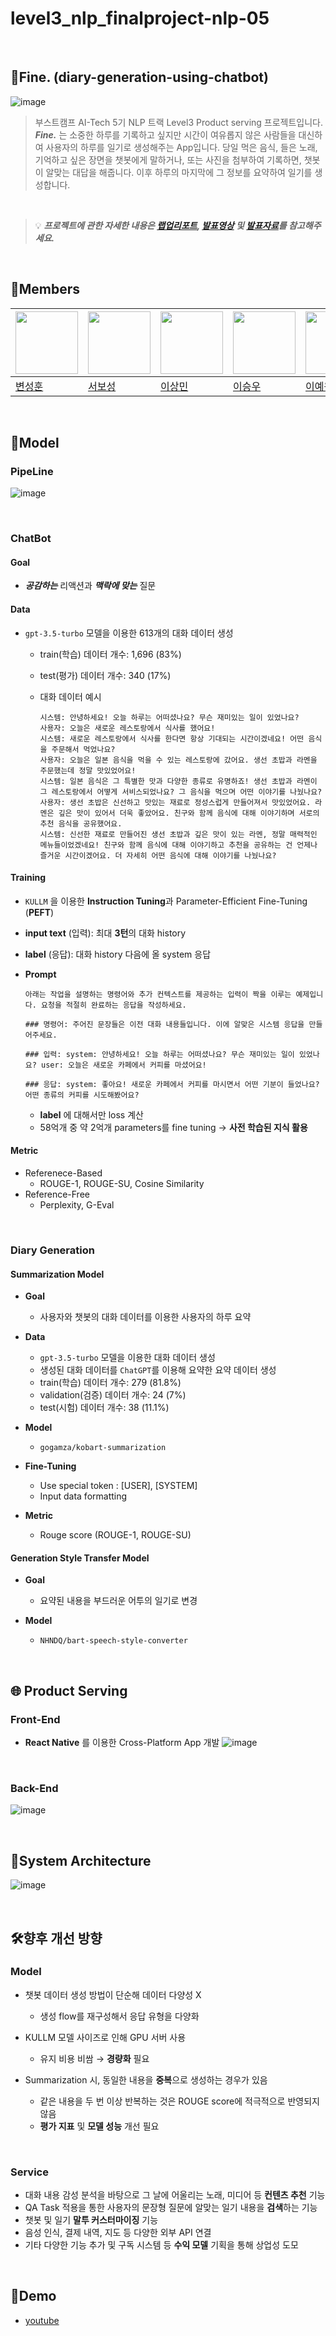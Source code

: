 # level3_nlp_finalproject-nlp-05

<br>

## 📎Fine. (diary-generation-using-chatbot)

![image](https://github.com/boostcampaitech5/level3_nlp_finalproject-nlp-05/assets/60664644/960ab096-1155-4600-9708-23a296273413)


> 부스트캠프 AI-Tech 5기 NLP 트랙 Level3 Product serving 프로젝트입니다.
> ***Fine.*** 는 소중한 하루를 기록하고 싶지만 시간이 여유롭지 않은 사람들을 대신하여 사용자의 하루를 일기로 생성해주는 App입니다.
> 당일 먹은 음식, 들은 노래, 기억하고 싶은 장면을 챗봇에게 말하거나, 또는 사진을 첨부하여 기록하면, 챗봇이 알맞는 대답을 해줍니다.
> 이후 하루의 마지막에 그 정보를 요약하여 일기를 생성합니다.

<br>

> 💡 __*프로젝트에 관한 자세한 내용은 [랩업리포트](https://github.com/boostcampaitech5/level3_nlp_finalproject-nlp-05/blob/main/documents/%5B%EC%B5%9C%EC%A2%85%5DNLP_05_%ED%95%98%EB%A3%A8%20%EC%9A%94%EC%95%BD%20%ED%94%BC%EB%93%9C%20%EC%83%9D%EC%84%B1%20%EC%B1%97%EB%B4%87.pdf), [발표영상](https://youtu.be/T2Agf95rmNI?si=cDpaRNj97EzL4W0c) 및 [발표자료](https://github.com/boostcampaitech5/level3_nlp_finalproject-nlp-05/blob/main/documents/%5B%EC%B5%9C%EC%A2%85%5DNLP_05_%ED%95%98%EB%A3%A8%20%EC%9A%94%EC%95%BD%20%ED%94%BC%EB%93%9C%20%EC%83%9D%EC%84%B1%20%EC%B1%97%EB%B4%87.pdf)를 참고해주세요.*__
<br>

## 🐴Members

|<img src='https://avatars.githubusercontent.com/u/102334596?v=4' height=100 width=100px></img>|<img src='https://avatars.githubusercontent.com/u/86002769?v=4' height=100 width=100px></img>|<img src='https://avatars.githubusercontent.com/u/107304584?v=' height=100 width=100px></img>|<img src='https://avatars.githubusercontent.com/u/60664644?v=4' height=100 width=100px></img>|<img src='https://avatars.githubusercontent.com/u/126854237?v=4' height=100 width=100px></img>
| --- | --- | --- | --- | --- |
| [변성훈](https://github.com/DNA-B) | [서보성](https://github.com/Seoboseong) | [이상민](https://github.com/SangMini2) | [이승우](https://github.com/OLAOOT) | [이예원](https://github.com/aeongaewon) |

<br>

## 🤖Model

### PipeLine
![image](https://github.com/boostcampaitech5/level3_nlp_finalproject-nlp-05/assets/60664644/e673b956-4da2-4cb9-9bd6-00065ff7353b)

<br>

### ChatBot
#### Goal

- ***공감하는*** 리액션과 ***맥락에 맞는*** 질문

#### Data

- `gpt-3.5-turbo` 모델을 이용한 613개의 대화 데이터 생성
    - train(학습) 데이터 개수: 1,696 (83%)
    - test(평가) 데이터 개수: 340 (17%)
    - 대화 데이터 예시
        
        ```
        시스템: 안녕하세요! 오늘 하루는 어떠셨나요? 무슨 재미있는 일이 있었나요?
        사용자: 오늘은 새로운 레스토랑에서 식사를 했어요!
        시스템: 새로운 레스토랑에서 식사를 한다면 항상 기대되는 시간이겠네요! 어떤 음식을 주문해서 먹었나요?
        사용자: 오늘은 일본 음식을 먹을 수 있는 레스토랑에 갔어요. 생선 초밥과 라멘을 주문했는데 정말 맛있었어요!
        시스템: 일본 음식은 그 특별한 맛과 다양한 종류로 유명하죠! 생선 초밥과 라멘이 그 레스토랑에서 어떻게 서비스되었나요? 그 음식을 먹으며 어떤 이야기를 나눴나요?
        사용자: 생선 초밥은 신선하고 맛있는 재료로 정성스럽게 만들어져서 맛있었어요. 라멘은 깊은 맛이 있어서 더욱 좋았어요. 친구와 함께 음식에 대해 이야기하며 서로의 추천 음식을 공유했어요.
        시스템: 신선한 재료로 만들어진 생선 초밥과 깊은 맛이 있는 라멘, 정말 매력적인 메뉴들이었겠네요! 친구와 함께 음식에 대해 이야기하고 추천을 공유하는 건 언제나 즐거운 시간이겠어요. 더 자세히 어떤 음식에 대해 이야기를 나눴나요?
        ```
        

#### Training

- `KULLM` 을 이용한 **Instruction Tuning**과 Parameter-Efficient Fine-Tuning (**PEFT**)
- **input text** (입력): 최대 **3턴**의 대화 history
- **label** (응답): 대화 history 다음에 올 system 응답
- **Prompt**
    
    ```
    아래는 작업을 설명하는 명령어와 추가 컨텍스트를 제공하는 입력이 짝을 이루는 예제입니다. 요청을 적절히 완료하는 응답을 작성하세요.
    
    ### 명령어: 주어진 문장들은 이전 대화 내용들입니다. 이에 알맞은 시스템 응답을 만들어주세요.
    
    ### 입력: system: 안녕하세요! 오늘 하루는 어떠셨나요? 무슨 재미있는 일이 있었나요? user: 오늘은 새로운 카페에서 커피를 마셨어요!
    
    ### 응답: system: 좋아요! 새로운 카페에서 커피를 마시면서 어떤 기분이 들었나요? 어떤 종류의 커피를 시도해봤어요?
    ```
    
    - **label** 에 대해서만 loss 계산
    - 58억개 중 약 2억개 parameters를 fine tuning → **사전 학습된 지식 활용**

#### Metric

- Referenece-Based
    - ROUGE-1, ROUGE-SU, Cosine Similarity
- Reference-Free
    - Perplexity, G-Eval

<br>

### Diary Generation
#### Summarization Model

- **Goal**
    - 사용자와 챗봇의 대화 데이터를 이용한 사용자의 하루 요약
    
- **Data**
    - `gpt-3.5-turbo` 모델을 이용한 대화 데이터 생성
    - 생성된 대화 데이터를 `ChatGPT`를 이용해 요약한 요약 데이터 생성
    - train(학습) 데이터 개수: 279 (81.8%)
    - validation(검증) 데이터 개수: 24 (7%)
    - test(시험) 데이터 개수: 38 (11.1%)

- **Model**
    - `gogamza/kobart-summarization`
    
- **Fine-Tuning**
    - Use special token : [USER], [SYSTEM]
    - Input data formatting
    
- **Metric**
    - Rouge score (ROUGE-1, ROUGE-SU)
    

#### Generation Style Transfer Model

- **Goal**
    - 요약된 내용을 부드러운 어투의 일기로 변경
    
- **Model**
    - `NHNDQ/bart-speech-style-converter`
  
<br>

## 🌐 Product Serving
### Front-End
- **React Native** 를 이용한 Cross-Platform App 개발
![image](https://github.com/boostcampaitech5/level3_nlp_finalproject-nlp-05/assets/60664644/418327b6-838a-4b97-b58a-cb2026c9c054)

<br>

### Back-End
![image](https://github.com/boostcampaitech5/level3_nlp_finalproject-nlp-05/assets/60664644/ada4f9ef-a16c-4f1c-933b-b80128a8de1e)

<br>

## 📐System Architecture
![image](https://github.com/boostcampaitech5/level3_nlp_finalproject-nlp-05/assets/60664644/25a50f40-db50-4b89-9856-87065df2f8e7)

<br>

## 🛠️향후 개선 방향
  ### Model
- 챗봇 데이터 생성 방법이 단순해 데이터 다양성 Χ
    - 생성 flow를 재구성해서 응답 유형을 다양화

- KULLM 모델 사이즈로 인해 GPU 서버 사용
    - 유지 비용 비쌈 → **경량화** 필요
    
- Summarization 시, 동일한 내용을 **중복**으로 생성하는 경우가 있음
    - 같은 내용을 두 번 이상 반복하는 것은 ROUGE score에 적극적으로 반영되지 않음
    - **평가 지표** 및 **모델 성능** 개선 필요

<br>

  ### Service
- 대화 내용 감성 분석을 바탕으로 그 날에 어울리는 노래, 미디어 등 **컨텐츠 추천** 기능
- QA Task 적용을 통한 사용자의 문장형 질문에 알맞는 일기 내용을 **검색**하는 기능
- 챗봇 및 일기 **말투 커스터마이징** 기능
- 음성 인식, 결제 내역, 지도 등 다양한 외부 API 연결
- 기타 다양한 기능 추가 및 구독 시스템 등 **수익 모델** 기획을 통해 상업성 도모

<br>

## 🧪Demo
- [youtube](https://youtu.be/5fr-eOwK-7k)
